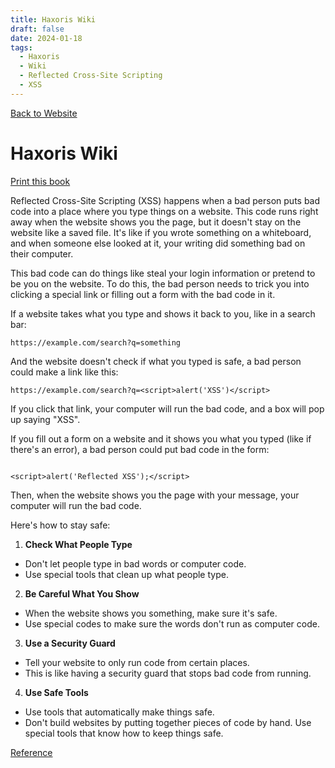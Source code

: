 ```yaml
---
title: Haxoris Wiki
draft: false
date: 2024-01-18
tags:
  - Haxoris
  - Wiki
  - Reflected Cross-Site Scripting
  - XSS
---
```


[Back to Website](https://haxoris.com/)

# Haxoris Wiki

[Print this book](https://haxoris.com/haxoris-wiki/print.html)

Reflected Cross-Site Scripting (XSS) happens when a bad person puts bad code into a place where you type things on a website. This code runs right away when the website shows you the page, but it doesn't stay on the website like a saved file. It's like if you wrote something on a whiteboard, and when someone else looked at it, your writing did something bad on their computer.

This bad code can do things like steal your login information or pretend to be you on the website. To do this, the bad person needs to trick you into clicking a special link or filling out a form with the bad code in it.

If a website takes what you type and shows it back to you, like in a search bar:

`https://example.com/search?q=something`

And the website doesn't check if what you typed is safe, a bad person could make a link like this:

`https://example.com/search?q=<script>alert('XSS')</script>`

If you click that link, your computer will run the bad code, and a box will pop up saying "XSS".

If you fill out a form on a website and it shows you what you typed (like if there's an error), a bad person could put bad code in the form:

```

<script>alert('Reflected XSS');</script>

```

Then, when the website shows you the page with your message, your computer will run the bad code.

Here's how to stay safe:

1. **Check What People Type**
- Don't let people type in bad words or computer code.
- Use special tools that clean up what people type.
2. **Be Careful What You Show**
- When the website shows you something, make sure it's safe.
- Use special codes to make sure the words don't run as computer code.
3. **Use a Security Guard**
- Tell your website to only run code from certain places.
- This is like having a security guard that stops bad code from running.
4. **Use Safe Tools**
- Use tools that automatically make things safe.
- Don't build websites by putting together pieces of code by hand. Use special tools that know how to keep things safe.

[Reference](https://haxoris.com/)
